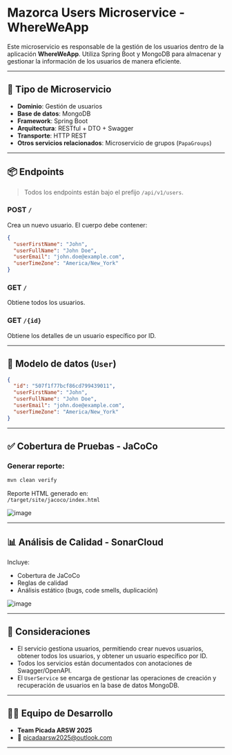 # Mazorca Users Microservice - WhereWeApp

Este microservicio es responsable de la gestión de los usuarios dentro de la aplicación **WhereWeApp**. Utiliza Spring Boot y MongoDB para almacenar y gestionar la información de los usuarios de manera eficiente.

---

## 🧩 Tipo de Microservicio

- **Dominio**: Gestión de usuarios
- **Base de datos**: MongoDB
- **Framework**: Spring Boot
- **Arquitectura**: RESTful + DTO + Swagger
- **Transporte**: HTTP REST
- **Otros servicios relacionados**: Microservicio de grupos (`PapaGroups`)

---

## 📦 Endpoints

> Todos los endpoints están bajo el prefijo `/api/v1/users`.

### POST `/`
Crea un nuevo usuario. El cuerpo debe contener:
```json
{
  "userFirstName": "John",
  "userFullName": "John Doe",
  "userEmail": "john.doe@example.com",
  "userTimeZone": "America/New_York"
}
```

### GET `/`
Obtiene todos los usuarios.

### GET `/{id}`
Obtiene los detalles de un usuario específico por ID.

---

## 📄 Modelo de datos (`User`)

```json
{
  "id": "507f1f77bcf86cd799439011",
  "userFirstName": "John",
  "userFullName": "John Doe",
  "userEmail": "john.doe@example.com",
  "userTimeZone": "America/New_York"
}
```

---

## ✅ Cobertura de Pruebas - JaCoCo


### Generar reporte:
```bash
mvn clean verify
```

Reporte HTML generado en:  
`/target/site/jacoco/index.html`

![image](https://github.com/user-attachments/assets/4068058b-3cd0-46fe-b2e8-60eafca9126d)

---

## 📊 Análisis de Calidad - SonarCloud


Incluye:
- Cobertura de JaCoCo
- Reglas de calidad
- Análisis estático (bugs, code smells, duplicación)


![image](https://github.com/user-attachments/assets/abd91f26-0abc-482b-a710-0824d81cdafb)

---

## 📌 Consideraciones

- El servicio gestiona usuarios, permitiendo crear nuevos usuarios, obtener todos los usuarios, y obtener un usuario específico por ID.
- Todos los servicios están documentados con anotaciones de Swagger/OpenAPI.
- El `UserService` se encarga de gestionar las operaciones de creación y recuperación de usuarios en la base de datos MongoDB.

---

## 👨‍💻 Equipo de Desarrollo

- **Team Picada ARSW 2025**
- 📧 picadaarsw2025@outlook.com

---
